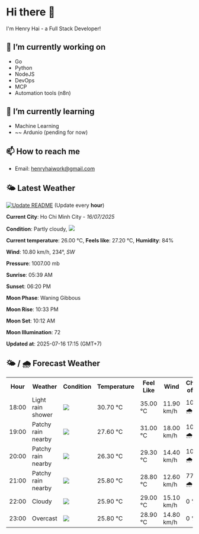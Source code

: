 # Hi there 👋

I'm Henry Hai - a Full Stack Developer!

## 🔭 I’m currently working on

- Go
- Python
- NodeJS
- DevOps
- MCP
- Automation tools (n8n)

## 🌱 I’m currently learning

- Machine Learning
- ~~ Ardunio (pending for now)

## 📫 How to reach me

- Email: <henryhaiwork@gmail.com>

## 🌤️ Latest Weather
[![Update README](https://github.com/henry0hai/henry0hai/actions/workflows/udpateReadme.yml/badge.svg)](https://github.com/henry0hai/henry0hai/actions/workflows/udpateReadme.yml)
(Update every **hour**)
<!-- CURRENT_WEATHER:START -->
**Current City**: Ho Chi Minh City - *16/07/2025*

**Condition**: Partly cloudy, <img src="https://cdn.weatherapi.com/weather/64x64/day/116.png"/>

**Current temperature**: 26.00 °C, **Feels like**: 27.20 °C, **Humidity**: 84%

**Wind**: 10.80 km/h, 234°, *SW*

**Pressure**: 1007.00 mb

**Sunrise**: 05:39 AM

**Sunset**: 06:20 PM

**Moon Phase**: Waning Gibbous

**Moon Rise**: 10:33 PM

**Moon Set**: 10:12 AM

**Moon Illumination**: 72

**Updated at**: 2025-07-16 17:15 (GMT+7)<!-- CURRENT_WEATHER:END -->

## 🌤️ / 🌧️ Forecast Weather
<!-- FORECAST_WEATHER:START -->
<table>
		<tr>
			<th>Hour</th>
			<th>Weather</th>
			<th>Condition</th>
			<th>Temperature</th>
			<th>Feel Like</th>
			<th>Wind</th>
			<th>Chance of Rain</th>
		</tr>
				<tr>
					<td>18:00</td>
					<td>Light rain shower</td>
					<td><img src='https://cdn.weatherapi.com/weather/64x64/day/353.png'/></td>
					<td>30.70 °C</td>
					<td>35.00 °C</td>
					<td>11.90 km/h</td>
					<td>100 % 🌧️</td>
				</tr>
				<tr>
					<td>19:00</td>
					<td>Patchy rain nearby</td>
					<td><img src='https://cdn.weatherapi.com/weather/64x64/night/176.png'/></td>
					<td>27.60 °C</td>
					<td>31.00 °C</td>
					<td>18.00 km/h</td>
					<td>100 % 🌧️</td>
				</tr>
				<tr>
					<td>20:00</td>
					<td>Patchy rain nearby</td>
					<td><img src='https://cdn.weatherapi.com/weather/64x64/night/176.png'/></td>
					<td>26.30 °C</td>
					<td>29.30 °C</td>
					<td>14.40 km/h</td>
					<td>100 % 🌧️</td>
				</tr>
				<tr>
					<td>21:00</td>
					<td>Patchy rain nearby</td>
					<td><img src='https://cdn.weatherapi.com/weather/64x64/night/176.png'/></td>
					<td>25.80 °C</td>
					<td>28.80 °C</td>
					<td>12.60 km/h</td>
					<td>77 % 🌧️</td>
				</tr>
				<tr>
					<td>22:00</td>
					<td>Cloudy </td>
					<td><img src='https://cdn.weatherapi.com/weather/64x64/night/119.png'/></td>
					<td>25.90 °C</td>
					<td>29.00 °C</td>
					<td>15.10 km/h</td>
					<td>0 %</td>
				</tr>
				<tr>
					<td>23:00</td>
					<td>Overcast </td>
					<td><img src='https://cdn.weatherapi.com/weather/64x64/night/122.png'/></td>
					<td>25.80 °C</td>
					<td>28.90 °C</td>
					<td>14.80 km/h</td>
					<td>0 %</td>
				</tr>
</table>
<!-- FORECAST_WEATHER:END -->
